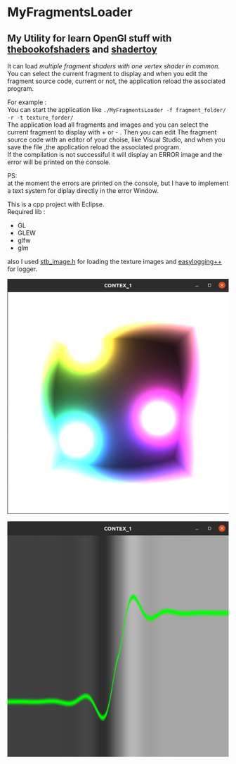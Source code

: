 # MyFragmentsLoader
My Utility for learn OpenGl stuff with [thebookofshaders](https://thebookofshaders.com/) and [shadertoy](https://www.shadertoy.com)
--------

It can load *multiple fragment shaders with one vertex shader in common*.   
You can select the current fragment to display and when you edit the fragment source code, current or not, the application reload the associated program.   

For example :   
You can start the application like ``./MyFragmentsLoader -f fragment_folder/ -r -t texture_forder/``  
The application load all fragments and images and you can select the current fragment to display with + or - .
Then you can edit The fragment source code with an editor of your choise, like Visual Studio, and when you save the file ,the application reload the associated program.   
If the compilation is not successiful it will display an ERROR image and the error will be printed on the console.   

PS:   
at the moment the errors are printed on the console, but I have to implement a text system for diplay directly in the error Window.
   

This is a cpp project with Eclipse.  
Required lib :   
* GL
* GLEW
* glfw
* glm
   
also I used [stb_image.h](https://github.com/nothings/stb/blob/master/stb_image.h) for loading the texture images and [easylogging++](https://github.com/amrayn/easyloggingpp) for logger.





![shadertoy](img.png)

![shadertoy](img2.png)
